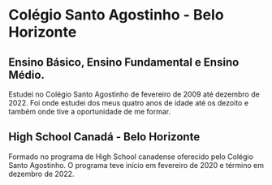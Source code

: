 # Colégio Santo Agostinho - Belo Horizonte

## Ensino Básico, Ensino Fundamental e Ensino Médio.

Estudei no Colégio Santo Agostinho de fevereiro de 2009 até dezembro de 2022. Foi onde estudei dos meus quatro anos de idade até os dezoito e também onde tive a oportunidade de me formar.

## High School Canadá - Belo Horizonte

Formado no programa de High School canadense oferecido pelo Colégio Santo Agostinho. O programa teve início em fevereiro de 2020 e término em dezembro de 2022.